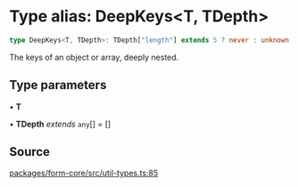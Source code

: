 # Type alias: DeepKeys\<T, TDepth\>

```ts
type DeepKeys<T, TDepth>: TDepth["length"] extends 5 ? never : unknown extends T ? PrefixFromDepth<string, TDepth> : object extends T ? PrefixFromDepth<string, TDepth> : T extends readonly any[] & IsTuple<T> ? PrefixTupleAccessor<T, AllowedIndexes<T>, TDepth> : T extends any[] ? PrefixArrayAccessor<T, [...TDepth, any]> : T extends Date ? never : T extends object ? PrefixObjectAccessor<T, TDepth> : T extends string | number | boolean | bigint ? "" : never;
```

The keys of an object or array, deeply nested.

## Type parameters

• **T**

• **TDepth** *extends* `any`[] = []

## Source

[packages/form-core/src/util-types.ts:85](https://github.com/TanStack/form/blob/19d935c69213e853289898ebd84f9d212a145038/packages/form-core/src/util-types.ts#L85)
